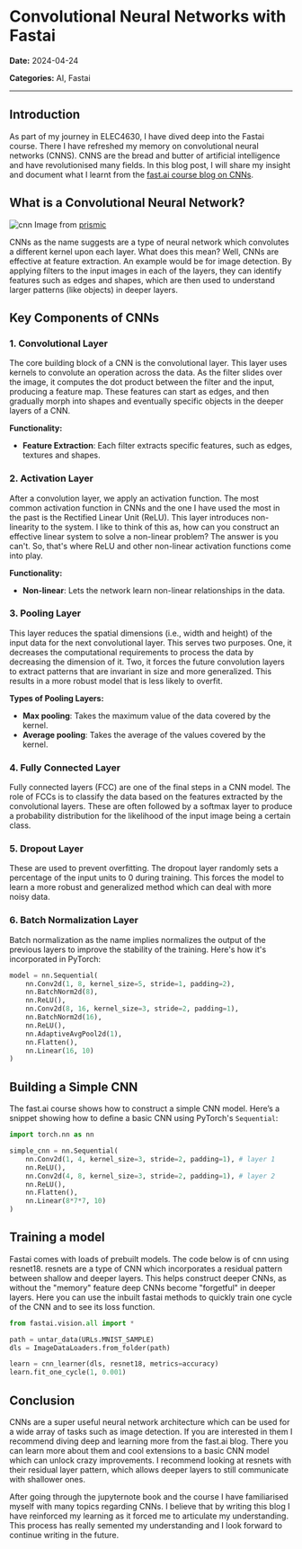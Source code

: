 # Convolutional Neural Networks with Fastai

**Date:** 2024-04-24

**Categories:** AI, Fastai

---

## Introduction

As part of my journey in ELEC4630, I have dived deep into the Fastai course. There I have refreshed my memory on convolutional neural networks (CNNS). CNNS are the bread and butter of artificial intelligence and have revolutionised many fields. In this blog post, I will share my insight and document what I learnt from the [fast.ai course blog on CNNs](https://course.fast.ai/Lessons/lesson8.html).


## What is a Convolutional Neural Network?

![cnn](https://images.prismic.io/encord/11b9026c-edc4-4d23-b6f3-09bd0ede3e28_image+%2835%29+2.jpg?auto=compress%2Cformat&fit=max)
Image from [prismic](https://images.prismic.io/encord/11b9026c-edc4-4d23-b6f3-09bd0ede3e28_image+%2835%29+2.jpg?auto=compress%2Cformat&fit=max)

CNNs as the name suggests are a type of neural network which convolutes a different kernel upon each layer. What does this mean? Well, CNNs are effective at feature extraction. An example would be for image detection. By applying filters to the input images in each of the layers, they can identify features such as edges and shapes, which are then used to understand larger patterns (like objects) in deeper layers.

## Key Components of CNNs

### 1. Convolutional Layer

The core building block of a CNN is the convolutional layer. This layer uses kernels to convolute an operation across the data. As the filter slides over the image, it computes the dot product between the filter and the input, producing a feature map. These features can start as edges, and then gradually morph into shapes and  eventually specific objects in the deeper layers of a CNN.

**Functionality:**
- **Feature Extraction**: Each filter extracts specific features, such as edges, textures and shapes.

### 2. Activation Layer

After a convolution layer, we apply an activation function. The most common activation function in CNNs and the one I have used the most in the past is the Rectified Linear Unit (ReLU). This layer introduces non-linearity to the system. I like to think of this as, how can you construct an effective linear system to solve a non-linear problem? The answer is you can't. So, that's where ReLU and other non-linear activation functions come into play.

**Functionality:**
- **Non-linear**: Lets the network learn non-linear relationships in the data.

### 3. Pooling Layer

This layer reduces the spatial dimensions (i.e., width and height) of the input data for the next convolutional layer. This serves two purposes. One, it decreases the computational requirements to process the data by decreasing the dimension of it. Two, it forces the future convolution layers to extract patterns that are invariant in size and more generalized. This results in a more robust model that is less likely to overfit.

**Types of Pooling Layers:**
- **Max pooling**: Takes the maximum value of the data covered by the kernel.
- **Average pooling**: Takes the average of the values covered by the kernel.

### 4. Fully Connected Layer

Fully connected layers (FCC) are one of the final steps in a CNN model. The role of FCCs is to classify the data based on the features extracted by the convolutional layers. These are often followed by a softmax layer to produce a probability distribution for the likelihood of the input image being a certain class.

### 5. Dropout Layer

These are used to prevent overfitting. The dropout layer randomly sets a percentage of the input units to 0 during training. This forces the model to learn a more robust and generalized method which can deal with more noisy data.

### 6. Batch Normalization Layer

Batch normalization as the name implies normalizes the output of the previous layers to improve the stability of the training. Here's how it's incorporated in PyTorch:

```python
model = nn.Sequential(
    nn.Conv2d(1, 8, kernel_size=5, stride=1, padding=2),
    nn.BatchNorm2d(8),
    nn.ReLU(),
    nn.Conv2d(8, 16, kernel_size=3, stride=2, padding=1),
    nn.BatchNorm2d(16),
    nn.ReLU(),
    nn.AdaptiveAvgPool2d(1),
    nn.Flatten(),
    nn.Linear(16, 10)
)
```

## Building a Simple CNN

The fast.ai course shows how to construct a simple CNN model. Here’s a snippet showing how to define a basic CNN using PyTorch's `Sequential`:

```python
import torch.nn as nn

simple_cnn = nn.Sequential(
    nn.Conv2d(1, 4, kernel_size=3, stride=2, padding=1), # layer 1
    nn.ReLU(),
    nn.Conv2d(4, 8, kernel_size=3, stride=2, padding=1), # layer 2
    nn.ReLU(),
    nn.Flatten(),
    nn.Linear(8*7*7, 10)
)
```

## Training a model
Fastai comes with loads of prebuilt models. The code below is of cnn using resnet18. resnets are a type of CNN which incorporates a residual pattern between shallow and deeper layers. This helps construct deeper CNNs, as without the "memory" feature deep CNNs become "forgetful" in deeper layers. Here you can use the inbuilt fastai methods to quickly train one cycle of the CNN and to see its loss function.


```python
from fastai.vision.all import *

path = untar_data(URLs.MNIST_SAMPLE)
dls = ImageDataLoaders.from_folder(path)

learn = cnn_learner(dls, resnet18, metrics=accuracy)
learn.fit_one_cycle(1, 0.001)
```


## Conclusion
CNNs are a super useful neural network architecture which can be used for a wide array of tasks such as image detection. If you are interested in them I recommend diving deep and learning more from the fast.ai blog. There you can learn more about them and cool extensions to a basic CNN model which can unlock crazy improvements. I recommend looking at resnets with their residual layer pattern, which allows deeper layers to still communicate with shallower ones.

After going through the jupyternote book and the course I have familiarised myself with many topics regarding CNNs. I believe that by writing this blog I have reinforced my learning as it forced me to articulate my understanding. This process has really semented my understanding and I look forward to continue writing in the future.

